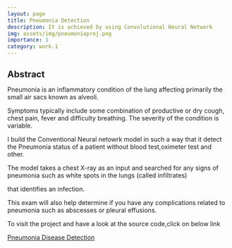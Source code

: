 ```yaml
---
layout: page
title: Pneumonia Detection
description: It is achieved by using Convolutional Neural Network
img: assets/img/pneumoniaproj.png
importance: 1
category: work-1
---
```


<h1 style="font-size:20px;">Abstract </h1>
    
  <p>Pneumonia is an inflammatory condition of the lung affecting primarily the small air sacs known as alveoli. </p>
  <p>Symptoms typically include some combination of productive or dry cough, chest pain, fever and difficulty breathing. The severity of the condition is          variable.</p>
    
  <p>I build the Conventional Neural netowrk model in such a way that it detect the Pneumonia status of a patient without blood test,oximeter test and           other.</p>

  <p>The model takes a chest X-ray as an input and searched for any signs of pneumonia such as white spots in the lungs (called infiltrates)</p>   
  <p>that identifies an infection.</p>

  <p>This exam will also help determine if you have any complications related to pneumonia such as abscesses or pleural effusions.</p>
    
    
  <p> To visit the project and have a look at the source code,click on below link </p>


<a href="https://github.com/sridhareguram/Pneumonia-Detection-Mini-Project">Pneumonia Disease Detection</a>


